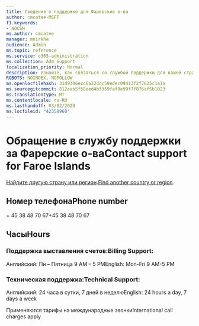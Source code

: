 ```yaml
---
title: Сведения о поддержке для Фарерские о-ва
author: cmcatee-MSFT
f1.keywords:
- NOCSH
ms.author: cmcatee
manager: mnirkhe
audience: Admin
ms.topic: reference
ms.service: o365-administration
ms.collection: Adm_Support
localization_priority: Normal
description: Узнайте, как связаться со службой поддержки для вашей страны или региона.
ROBOTS: NOINDEX, NOFOLLOW
ms.openlocfilehash: 31d9306ecc6a32ddc59edec09413f2f7625c1a1a
ms.sourcegitcommit: 812aab5f58eed4bf359faf0e99f7f876af5b1023
ms.translationtype: MT
ms.contentlocale: ru-RU
ms.lasthandoff: 03/02/2020
ms.locfileid: "42358960"
---
```

# <a name="contact-support-for-faroe-islands"></a><span data-ttu-id="3732d-103">Обращение в службу поддержки за Фарерские о-ва</span><span class="sxs-lookup"><span data-stu-id="3732d-103">Contact support for Faroe Islands</span></span>

<span data-ttu-id="3732d-104">[Найдите другую страну или регион](../contact-support-for-business-products.md).</span><span class="sxs-lookup"><span data-stu-id="3732d-104">[Find another country or region](../contact-support-for-business-products.md).</span></span>

## <a name="phone-number"></a><span data-ttu-id="3732d-105">Номер телефона</span><span class="sxs-lookup"><span data-stu-id="3732d-105">Phone number</span></span>
<span data-ttu-id="3732d-106">+ 45 38 48 70 67</span><span class="sxs-lookup"><span data-stu-id="3732d-106">+45 38 48 70 67</span></span>

## <a name="hours"></a><span data-ttu-id="3732d-107">Часы</span><span class="sxs-lookup"><span data-stu-id="3732d-107">Hours</span></span>
### <a name="billing-support"></a><span data-ttu-id="3732d-108">Поддержка выставления счетов:</span><span class="sxs-lookup"><span data-stu-id="3732d-108">Billing Support:</span></span>

<span data-ttu-id="3732d-109">Английский: Пн – Пятница 9 AM – 5 PM</span><span class="sxs-lookup"><span data-stu-id="3732d-109">English: Mon-Fri 9 AM-5 PM</span></span>

### <a name="technical-support"></a><span data-ttu-id="3732d-110">Техническая поддержка:</span><span class="sxs-lookup"><span data-stu-id="3732d-110">Technical Support:</span></span>

<span data-ttu-id="3732d-111">Английский: 24 часа в сутки, 7 дней в неделю</span><span class="sxs-lookup"><span data-stu-id="3732d-111">English: 24 hours a day, 7 days a week</span></span>

<span data-ttu-id="3732d-112">Применяются тарифы на международные звонки</span><span class="sxs-lookup"><span data-stu-id="3732d-112">International call charges apply</span></span>

